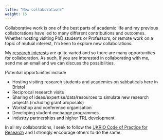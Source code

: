 ```yaml
---
title: "New collaborations"
weight: 15
---
```


Collaborative work is one of the best parts of academic life and my previous collaborations have led to many different contributions and outcomes. Whether hosting visiting PhD students or Professors, or remote work on a topic of mutual interest, I'm keen to explore new collaborations.

My [research interests](../background/) are quite varied and so there are many opportunities for collaboration. As such, if you are interested in collaborating with me, send me an email and we can discuss the possibilities.

Potential opportunities include

- Hosting visiting research students and academics on sabbaticals here in Bristol
- Reciprocal research visits
- Sharing of ideas/expertise/data/resources to simulate new research projects (including grant proposals)
- Workshop and conference organisation
- Developing student exchange programmes
- Industry partnerships and higher TRL development

In all my collaborations, I seek to follow the [UKRIO Code of Practice for Research](../ukrio-code-of-practice/) and I strongly encourage others to do the same.
